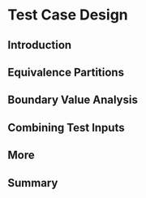 <link rel="stylesheet" href="{{baseUrl}}/css/textbook.css">

<div class="website-content">

<div id="main">

# Test Case Design

## Introduction

<include src="introduction/what/print.md" />
<include src="introduction/positiveVsNegative/print.md" />
<include src="introduction/blackVsGlass/print.md" />

## Equivalence Partitions

<include src="equivalencePartitions/what/print.md" />
<include src="equivalencePartitions/basic/print.md" />
<include src="equivalencePartitions/intermediate/print.md" />

## Boundary Value Analysis

<include src="boundaryValueAnalysis/what/print.md" />
<include src="boundaryValueAnalysis/how/print.md" />

## Combining Test Inputs

<include src="combiningTestInputs/why/print.md" />
<include src="combiningTestInputs/combinationStrategies/print.md" />
<include src="combiningTestInputs/heuristicValid/print.md" />
<include src="combiningTestInputs/heuristicInvalid/print.md" />
<include src="combiningTestInputs/mix/print.md" />

## More

<include src="more/testingUseCases/print.md" />

## Summary

<include src="summary/recap/print.md" />

</div>

</div>
